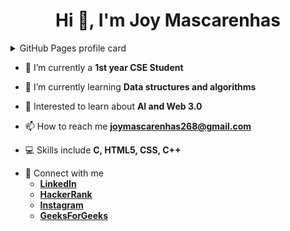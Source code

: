 <h1 align="center">Hi 👋, I'm Joy Mascarenhas</h1>
<details>
  <summary>GitHub Pages profile card</summary>
  ![](https://komarev.com/ghpvc/?username=JoyM268)
</details>

- 🔭 I’m currently a **1st year CSE Student**

- 🌱 I’m currently learning **Data structures and algorithms**

- 💬 Interested to learn about **AI and Web 3.0**

- 📫 How to reach me **joymascarenhas268@gmail.com**

- 💻 Skills include **C, HTML5, CSS, C++**

 <ul><li> 📱 Connect with me


<ul><li><a href="https://linkedin.com/in/joy-mascarenhas" target="blank"><b>LinkedIn</b></a><br></li>
<li><a href="https://www.hackerrank.com/JoyM268" target="blank"><b>HackerRank</b></a></li>
<li><a href="https://instagram.com/joym.7489" target="blank"><b>Instagram</b></a></li>
<li><a href="https://bit.ly/geeksforgeeks-joymascarenhas" target="blank"><b>GeeksForGeeks</b></a></li></ul></li></ul>
